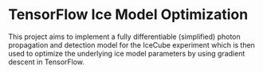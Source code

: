 # TensorFlow Ice Model Optimization
This project aims to implement a fully differentiable (simplified) photon propagation and detection model for the IceCube experiment which is then used to optimize the underlying ice model parameters by using gradient descent in TensorFlow.
